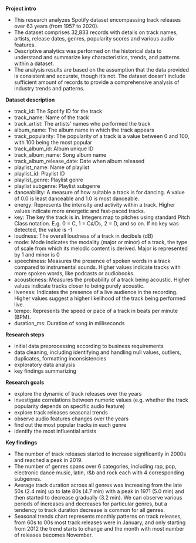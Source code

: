**Project intro**

* This research analyzes Spotify dataset encompassing track releases over 63 years (from 1957 to 2020).
* The dataset comprises 32,833 records with details on track names, artists, release dates, genres, popularity scores and various audio features.
* Descriptive analytics was performed on the historical data to understand and summarize key characteristics, trends, and patterns within a dataset. 
* The analysis results are based on the assumption that the data provided is consistent and accurate, though it’s not. The dataset doesn’t include sufficient amount of records to provide a comprehensive analysis of industry trends and patterns.

**Dataset description**

* track_id: The Spotify ID for the track
* track_name: Name of the track
* track_artist: The artists' names who performed the track
* album_name: The album name in which the track appears
* track_popularity: The popularity of a track is a value between 0 and 100, with 100 being the most popular
* track_album_id: Album unique ID
* track_album_name: Song album name
* track_album_release_date: Date when album released
* playlist_name: Name of playlist
* playlist_id: Playlist ID
* playlist_genre: Playlist genre
* playlist subgenre: Playlist subgenre 
* danceability: A measure of how suitable a track is for dancing. A value of 0.0 is least danceable and 1.0 is most danceable.
* energy: Represents the intensity and activity within a track. Higher values indicate more energetic and fast-paced tracks.
* key: The key the track is in. Integers map to pitches using standard Pitch Class notation. E.g. 0 = C, 1 = C♯/D♭, 2 = D, and so on. If no key was detected, the value is -1
* loudness: The overall loudness of a track in decibels (dB)
* mode: Mode indicates the modality (major or minor) of a track, the type of scale from which its melodic content is derived. Major is represented by 1 and minor is 0
* speechiness: Measures the presence of spoken words in a track compared to instrumental sounds. Higher values indicate tracks with more spoken words, like podcasts or audiobooks.
* acousticness: Measures the probability of a track being acoustic. Higher values indicate tracks closer to being purely acoustic.
* liveness: Indicates the presence of a live audience in the recording. Higher values suggest a higher likelihood of the track being performed live. 
* tempo: Represents the speed or pace of a track in beats per minute (BPM).
* duration_ms: Duration of song in milliseconds

**Research steps**

* initial data preprocessing according to business requirements
* data cleaning, including identifying and handling null values, outliers, duplicates, formatting inconsistencies
* exploratory data analysis
* key findings summarizing 

**Research goals**

* explore the dynamic of track releases over the years
* investigate correlations between numeric values (e.g. whether the track popularity depends on specific audio feature)
* explore track releases seasonal trends
* observe audio features changes over the years
* find out the most popular tracks in each genre
* identify the most influential artists 

**Key findings**

* The number of track releases started to increase significantly in 2000s and reached a peak in 2019.
* The number of genres spans over 6 categories, including rap, pop, electronic dance music, latin, r&b and rock each with 4 corresponding subgenres.
* Average track duration across all genres was increasing from the late 50s (2.4 min) up to late 80s (4.7 min) with a peak in 1971 (5.0 min) and then started to decrease gradually (3.2 min). We can observe various periods of increases and decreases for particular genres, but a tendency to track duration decrease is common for all genres.
* Seasonal trends chart represents monthly patterns on track releases, from 60s to 00s most track releases were in January, and only starting from 2012 the trend starts to change and the month with most number of releases becomes November.
